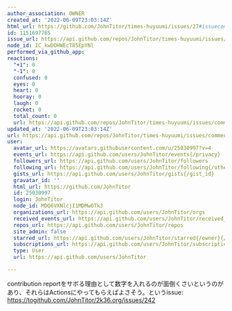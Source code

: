 ```yaml
---
author_association: OWNER
created_at: '2022-06-09T23:03:14Z'
html_url: https://github.com/JohnTitor/times-huyuumi/issues/27#issuecomment-1151697765
id: 1151697765
issue_url: https://api.github.com/repos/JohnTitor/times-huyuumi/issues/27
node_id: IC_kwDOHWEcT85EpYNl
performed_via_github_app: 
reactions:
  "+1": 0
  "-1": 0
  confused: 0
  eyes: 0
  heart: 0
  hooray: 0
  laugh: 0
  rocket: 0
  total_count: 0
  url: https://api.github.com/repos/JohnTitor/times-huyuumi/issues/comments/1151697765/reactions
updated_at: '2022-06-09T23:03:14Z'
url: https://api.github.com/repos/JohnTitor/times-huyuumi/issues/comments/1151697765
user:
  avatar_url: https://avatars.githubusercontent.com/u/25030997?v=4
  events_url: https://api.github.com/users/JohnTitor/events{/privacy}
  followers_url: https://api.github.com/users/JohnTitor/followers
  following_url: https://api.github.com/users/JohnTitor/following{/other_user}
  gists_url: https://api.github.com/users/JohnTitor/gists{/gist_id}
  gravatar_id: ''
  html_url: https://github.com/JohnTitor
  id: 25030997
  login: JohnTitor
  node_id: MDQ6VXNlcjI1MDMwOTk3
  organizations_url: https://api.github.com/users/JohnTitor/orgs
  received_events_url: https://api.github.com/users/JohnTitor/received_events
  repos_url: https://api.github.com/users/JohnTitor/repos
  site_admin: false
  starred_url: https://api.github.com/users/JohnTitor/starred{/owner}{/repo}
  subscriptions_url: https://api.github.com/users/JohnTitor/subscriptions
  type: User
  url: https://api.github.com/users/JohnTitor

---
```

contribution reportをサボる理由として数字を入れるのが面倒くさいというのがあり、それらはActionsにやってもらえばよさそう。というissue: https://togithub.com/JohnTitor/2k36.org/issues/242